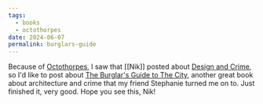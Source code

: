 ```yaml
---
tags:
  - books
  - octothorpes
date: 2024-06-07
permalink: burglars-guide
---
```

Because of [Octothorpes](https://octothorp.es/), I saw that [[Nik]] posted about [Design and Crime](https://nikolas.ws/design-and-crime), so I'd like to post about [The Burglar's Guide to The City](https://bookshop.org/p/books/a-burglar-s-guide-to-the-city-geoff-manaugh/10350254?ean=9780374117269), another great book about <octo-thorpe>architecture</octo-thorpe> and crime that my friend Stephanie turned me on to. Just finished it, very good. Hope you see this, Nik!